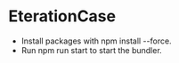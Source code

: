 # EterationCase

- Install packages with  npm install --force.
- Run npm run start to start the bundler.
